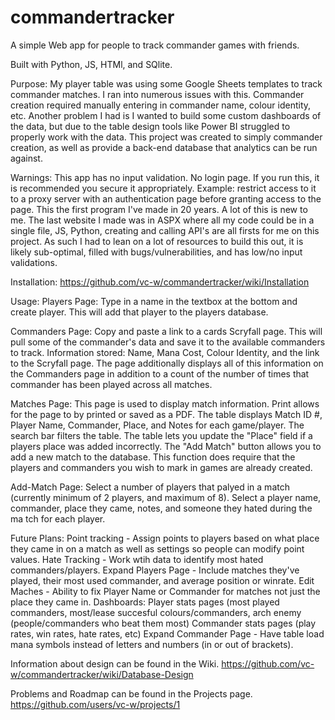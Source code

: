 # commandertracker
A simple Web app for people to track commander games with friends.

Built with Python, JS, HTMl, and SQlite.

Purpose: My player table was using some Google Sheets templates to track commander matches. I ran into numerous issues with this. Commander creation required manually entering in commander name, colour identity, etc. Another problem I had is I wanted to build some custom dashboards of the data, but due to the table design tools like Power BI struggled to properly work with the data. This project was created to simply commander creation, as well as provide a back-end database that analytics can be run against.

Warnings:
This app has no input validation. No login page. If you run this, it is recommended you secure it appropriately. Example: restrict access to it to a proxy server with an authentication page before granting access to the page.
This the first program I've made in 20 years. A lot of this is new to me. The last website I made was in ASPX where all my code could be in a single file, JS, Python, creating and calling API's are all firsts for me on this project. As such I had to lean on a lot of resources to build this out, it is likely sub-optimal, filled with bugs/vulnerabilities, and has low/no input validations.

Installation: https://github.com/vc-w/commandertracker/wiki/Installation

Usage:
Players Page:
Type in a name in the textbox at the bottom and create player. This will add that player to the players database.

Commanders Page:
Copy and paste a link to a cards Scryfall page. This will pull some of the commander's data and save it to the available commanders to track.
Information stored: Name, Mana Cost, Colour Identity, and the link to the Scryfall page. 
The page additionally displays all of this information on the Commanders page in addition to a count of the number of times that commander has been played across all matches.

Matches Page:
This page is used to display match information. 
Print allows for the page to by printed or saved as a PDF.
The table displays Match ID #, Player Name, Commander, Place, and Notes for each game/player.
The search bar filters the table.
The table lets you update the "Place" field if a players place was added incorrectly.
The "Add Match" button allows you to add a new match to the database. This function does require that the players and commanders you wish to mark in games are already created.

Add-Match Page:
Select a number of players that palyed in a match (currently minimum of 2 players, and maximum of 8).
Select a player name, commander, place they came, notes, and someone they hated during the ma tch for each player.

Future Plans:
Point tracking - Assign points to players based on what place they came in on a match as well as settings so people can modify point values.
Hate Tracking - Work wtih data to identify most hated commanders/players. 
Expand Players Page - Include matches they've played, their most used commander, and average position or winrate.
Edit Maches - Ability to fix Player Name or Commander for matches not just the place they came in.
Dashboards:
Player stats pages (most played commanders, most/lease succesful colours/commanders, arch enemy (people/commanders who beat them most)
Commander stats pages (play rates, win rates, hate rates, etc)
Expand Commander Page - Have table load mana symbols instead of letters and numbers (in or out of brackets). 


Information about design can be found in the Wiki.
https://github.com/vc-w/commandertracker/wiki/Database-Design

Problems and Roadmap can be found in the Projects page.
https://github.com/users/vc-w/projects/1
